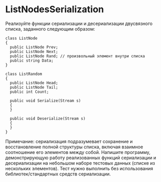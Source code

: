 # ListNodesSerialization

Реализуйте функции сериализации и десериализации двусвязного списка, заданного следующим образом:

    class ListNode
    {
      public ListNode Prev;
      public ListNode Next;
      public ListNode Rand; // произвольный элемент внутри списка
      public string Data;
    }

    class ListRandom
    {
      public ListNode Head;
      public ListNode Tail;
      public int Count;

      public void Serialize(Stream s)
      {
      }

      public void Deserialize(Stream s)
      {
      }
    }

Примечание: сериализация подразумевает сохранение и восстановление полной структуры списка, включая взаимное соотношение его элементов между собой.
Напишите программу, демонстрирующую работу реализованных функций сериализации и десериализации на небольшом наборе тестовых данных (списке из нескольких элементов).
Тест нужно выполнить без использования библиотек/стандартных средств сериализации.
